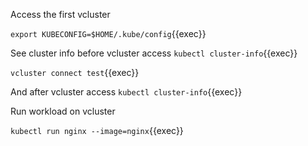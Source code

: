 Access the first vcluster

`export KUBECONFIG=$HOME/.kube/config`{{exec}}

See cluster info before vcluster access
`kubectl cluster-info`{{exec}}

`vcluster connect test`{{exec}}

And after vcluster access
`kubectl cluster-info`{{exec}}

Run workload on vcluster

`kubectl run nginx --image=nginx`{{exec}}
